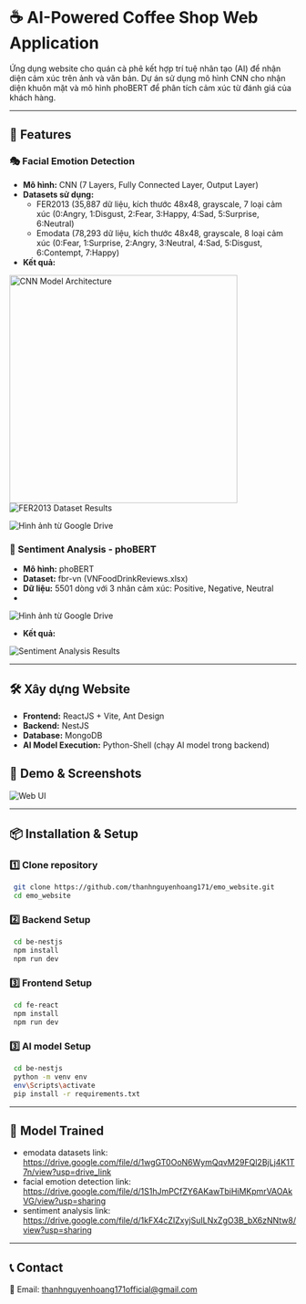 # ☕ AI-Powered Coffee Shop Web Application

Ứng dụng website cho quán cà phê kết hợp trí tuệ nhân tạo (AI) để nhận diện cảm xúc trên ảnh và văn bản. Dự án sử dụng mô hình CNN cho nhận diện khuôn mặt và mô hình phoBERT để phân tích cảm xúc từ đánh giá của khách hàng.

---

## 🚀 Features
### 🎭 Facial Emotion Detection
- **Mô hình:** CNN (7 Layers, Fully Connected Layer, Output Layer)
- **Datasets sử dụng:**
  - FER2013 (35,887 dữ liệu, kích thước 48x48, grayscale, 7 loại cảm xúc (0:Angry, 1:Disgust, 2:Fear, 3:Happy, 4:Sad, 5:Surprise, 6:Neutral)
  - Emodata (78,293 dữ liệu, kích thước 48x48, grayscale, 8 loại cảm xúc (0:Fear, 1:Surprise, 2:Angry, 3:Neutral, 4:Sad, 5:Disgust, 6:Contempt, 7:Happy)
- **Kết quả:**

<img src="https://drive.google.com/uc?export=view&id=1bWwRj0VUUSsA0VHsKKmfk8P3W2FXT1p2" width="400" alt="CNN Model Architecture">

<img src="https://drive.google.com/uc?export=view&id=14Im10dS9foLZ48_bFBnzfb7T6GK_N8On" alt="FER2013 Dataset Results">

<img src="https://drive.google.com/uc?export=view&id=1nGZlc5jNEfYFSbGW2UXEgKyyyl78Cs2F" 
     alt="Hình ảnh từ Google Drive" 
     >
### 📝 Sentiment Analysis - phoBERT
- **Mô hình:** phoBERT
- **Dataset:** fbr-vn (VNFoodDrinkReviews.xlsx)
- **Dữ liệu:** 5501 dòng với 3 nhãn cảm xúc: Positive, Negative, Neutral
- 
<img src="https://drive.google.com/uc?export=view&id=1ngHW0LFlV78fB6RkbGdd0FYbRebdaDW3" 
     alt="Hình ảnh từ Google Drive" 
     >
- **Kết quả:**

<img src="https://drive.google.com/uc?export=view&id=1q_-mZeepymgTXLXnLaYLLp4tA-uwaZcn" alt="Sentiment Analysis Results">

  


---

## 🛠 Xây dựng Website
- **Frontend:** ReactJS + Vite, Ant Design
- **Backend:** NestJS
- **Database:** MongoDB
- **AI Model Execution:** Python-Shell (chạy AI model trong backend)

## 🎯 Demo & Screenshots
<img src="https://drive.google.com/uc?export=view&id=1OLvAMrzTSQJMuvfs6lrindL3zpW6LJOV" alt="Web UI">

---

## 📦 Installation & Setup
### 1️⃣ Clone repository
```bash
 git clone https://github.com/thanhnguyenhoang171/emo_website.git
 cd emo_website
```

### 2️⃣ Backend Setup
```bash
 cd be-nestjs
 npm install
 npm run dev
```

### 3️⃣ Frontend Setup
```bash
 cd fe-react
 npm install
 npm run dev
```
### 3️⃣ AI model Setup
```bash
 cd be-nestjs
 python -m venv env
 env\Scripts\activate
 pip install -r requirements.txt
```

---

## 🤖 Model Trained

- emodata datasets link: https://drive.google.com/file/d/1wgGT0OoN6WymQqvM29FQl2BjLj4K1T7n/view?usp=drive_link
- facial emotion detection link: https://drive.google.com/file/d/1S1hJmPCfZY6AKawTbiHiMKpmrVAOAkVG/view?usp=sharing
- sentiment analysis link: https://drive.google.com/file/d/1kFX4cZIZxyjSuILNxZgO3B_bX6zNNtw8/view?usp=sharing


---

## 📞 Contact
📧 Email: thanhnguyenhoang171official@gmail.com 

